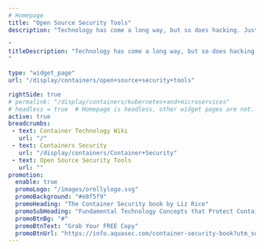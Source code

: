 ```yaml
---
# Homepage
title: "Open Source Security Tools"
description: "Technology has come a long way, but so does hacking. Just like the digital world, hacking techniques and tools have also become more sophisticated and also threatening. This page gather resources about open source security tools for containers, websites, and software.

"
titleDescription: "Technology has come a long way, but so does hacking. Just like the digital world, hacking techniques and tools have also become more sophisticated and also threatening. This page gather resources about open source security tools for containers, websites, and software.
" 

type: "widget_page"
url: "/display/containers/open+source+security+tools" 

rightSide: true 
# permalink: "/display/containers/kubernetes+and+microservices"
# headless = true  # Homepage is headless, other widget pages are not.
active: true
breadcrumbs:
 - text: Container Technology Wiki
   url: "/"
 - text: Containers Security
   url: "/display/containers/Container+Security"
 - text: Open Source Security Tools
   url: ""
promotion:
  enable: true
  promoLogo: "/images/orellylogo.svg"
  promoBackground: "#e8f5f9"
  promoHeading: "The Container Security book by Liz Rice"
  promoSubHeading: "Fundamental Technology Concepts that Protect Containerized Applications"
  promoBtnBg: "#"
  promoBtnText: "Grab Your FREE Copy"
  promoBtnUrl: "https://info.aquasec.com/container-security-book?utm_source=wiki"
---
```


